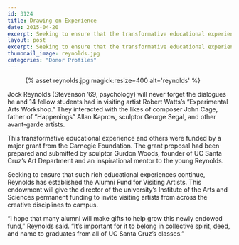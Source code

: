 ```yaml
---
id: 3124
title: Drawing on Experience
date: 2015-04-20
excerpt: Seeking to ensure that the transformative educational experiences he had as a UC Santa Cruz student continue, alumnus Jock Reynolds has established the Alumni Fund for Visiting Artists.
layout: post
excerpt: Seeking to ensure that the transformative educational experiences he had as a UC Santa Cruz student continue, alumnus Jock Reynolds has established the Alumni Fund for Visiting Artists.
thumbnail_image: reynolds.jpg
categories: "Donor Profiles"
---
```

<figure class="inline-image right">
{% asset reynolds.jpg magick:resize=400 alt='reynolds' %}
<figcaption></figcaption></figure>

Jock Reynolds (Stevenson &#8217;69, psychology) will never forget the dialogues he and 14 fellow students had in visiting artist Robert Watts&#8217;s &#8220;Experimental Arts Workshop.&#8221; They interacted with the likes of composer John Cage, father of &#8220;Happenings&#8221; Allan Kaprow, sculptor George Segal, and other avant-garde artists.

This transformative educational experience and others were funded by a major grant from the Carnegie Foundation. The grant proposal had been prepared and submitted by sculptor Gurdon Woods, founder of UC Santa Cruz&#8217;s Art Department and an inspirational mentor to the young Reynolds.

Seeking to ensure that such rich educational experiences continue, Reynolds has established the Alumni Fund for Visiting Artists. This endowment will give the director of the university&#8217;s Institute of the Arts and Sciences permanent funding to invite visiting artists from across the creative disciplines to campus.

&#8220;I hope that many alumni will make gifts to help grow this newly endowed fund,&#8221; Reynolds said. &#8220;It&#8217;s important for it to belong in collective spirit, deed, and name to graduates from all of UC Santa Cruz&#8217;s classes.&#8221;
